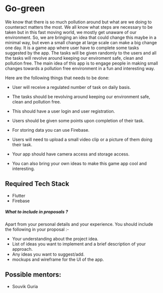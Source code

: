 # Go-green

We know that there is so much pollution around but what are we doing to counteract matters the most. We all know what steps are necessary to be taken but in this fast moving world, we mostly get unaware of our environment. So, we are bringing an idea that could change this maybe in a minimal way, but even a small change at large scale can make a big change one day.
It is a game app where user have to complete some tasks suggested by the app. The tasks will be given randomly to the users and all the tasks will revolve around keeping our enviroment safe, clean and pollution free. The main idea of this app is to engage people in making small changes towards a pollution free environment in a fun and interesting way.

Here are the following things that needs to be done:

- User will receive a regulated number of task on daily basis.

- The tasks should be revolving around keeping our environment safe, clean and pollution free.

- This should have a user login and user registration.

- Users should be given some points upon completion of their task.

- For storing data you can use Firebase.

- Users will need to upload a small video clip or a picture of them doing their task.

- Your app should have camera access and storage access.

- You can also bring your own ideas to make this game app cool and interesting.

## Required Tech Stack

- Flutter
- Firebase

##### What to include in proposals ?
Apart from your personal details and your experience. You should include the following in your proposal :-

- Your understanding about the project idea.
- List of ideas you want to implement and a brief description of your approach.
- Any ideas you want to suggest/add.
- mockups and wireframe for the UI of the app.

## Possible mentors: 

- Souvik Guria
